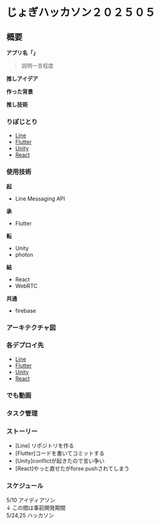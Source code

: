 # じょぎハッカソン２０２５０５
## 概要
**アプリ名「」**
> 説明一言程度

**推しアイデア**

**作った背景**


**推し技術**


### りぽじとり
- [Line](https://github.com/NazonoKansatugata/greedme_line)
- [Flutter](https://github.com/NazonoKansatugata/greedme_flutter)
- [Unity](https://github.com/Yanai1005/greendme-unity)
- [React](https://github.com/Yanai1005/greendme-react)

### 使用技術
**起**  
- Line Messaging API

**承**  
- Flutter  

**転**
- Unity
- photon  

**結**
- React
- WebRTC  

**共通**  
- firebase


### アーキテクチャ図

### 各デプロイ先
- [Line](https://lin.ee/cGzNKOc)
- [Flutter](https://greendme-8e44c.web.app/)
- [Unity](https://unity-greendme.web.app/)
- [React](https://greendme-react.web.app/)


### でも動画

### タスク管理

### ストーリー
- [Line] リポジトリを作る
- [Flutter]コードを書いてコミットする
- [Unity]conflictが起きたので言い争い
- [React]やっと直せたがforse pushされてしまう

### スケジュール
5/10 アイディアソン   
↓ この間は事前開発期間   
5/24,25 ハッカソン   
